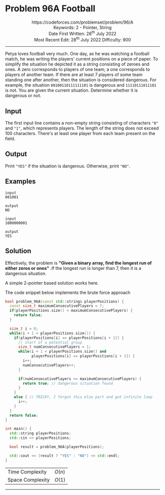 

# Problem 96A Football

<p align="center">
https://codeforces.com/problemset/problem/96/A <br />
Keywords: 2 - Pointer, String <br />
Date First Written: 28<sup>th</sup> July 2022 <br />
Most Recent Edit: 28<sup>th</sup> July 2022
Difficulty: 900
</p>
<hr>

Petya loves football very much. One day, as he was watching a football match, he was writing the players' current positions on a piece of paper. To simplify the situation he depicted it as a string consisting of zeroes and ones. A zero corresponds to players of one team; a one corresponds to players of another team. If there are at least 7 players of some team standing one after another, then the situation is considered dangerous. For example, the situation `00100110111111101` is dangerous and `11110111011101` is not. You are given the current situation. Determine whether it is dangerous or not.

## Input
The first input line contains a non-empty string consisting of characters `"0"` and `"1"`, which represents players. The length of the string does not exceed 100 characters. There's at least one player from each team present on the field.

## Output
Print `"YES"` if the situation is dangerous. Otherwise, print `"NO"`.

## Examples
```
input
001001

output
NO

input
1000000001

output
YES
```
## Solution
Effectively, the problem is **"Given a binary array, find the longest run of either zeros
or ones"** .If the longest run is longer than 7, then it is a dangerous situation.

A simple 2-pointer based solution works here.

The code snippet below implements the brute force approach
```cpp
bool problem_96A(const std::string& playerPositions) {
  const size_t maximumConsecutivePlayers = 7;
  if(playerPositions.size() < maximumConsecutivePlayers) {
    return false;
  }

  size_t i = 0;
  while(i + 1 < playerPositions.size()) {
    if(playerPositions[i] == playerPositions[i + 1]) {
      // start of a potential group
      size_t numConsecutivePlayers = 1;
      while(i + 1 < playerPositions.size() and
            playerPositions[i] == playerPositions[i + 1]) {
        i++;
        numConsecutivePlayers++;
      }

      if(numConsecutivePlayers >= maximumConsecutivePlayers) {
        return true; // dangerous situation found
      }
    }
    else { // TRICKY, I forgot this else part and got infinite loop
      i++;
    }
  }
  return false;
}

int main() {
  std::string playerPositions;
  std::cin >> playerPositions;

  bool result = problem_96A(playerPositions);

  std::cout << (result ? "YES" : "NO") << std::endl;
}
```
|                   |               |
| ----------------- | ------------- |
| Time Complexity   | $O(n)$      |
| Space Complexity  | $O(1)$        |

---